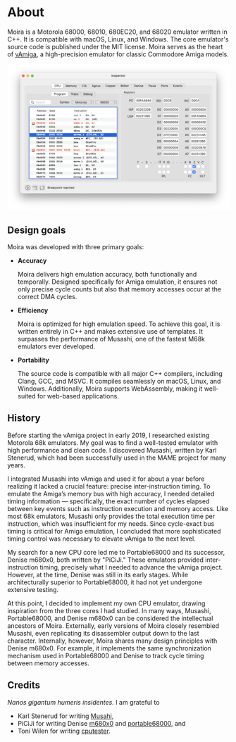 # About

Moira is a Motorola 68000, 68010, 680EC20, and 68020 emulator written in C++. It is compatible with macOS, Linux, and Windows. The core emulator's source code is published under the MIT license. Moira serves as the heart of [vAmiga](https://dirkwhoffmann.github.io/vAmiga), a high-precision emulator for classic Commodore Amiga models.

![Screenshot](../images/disassembler.png "Moira screenshot")

## Design goals 

Moira was developed with three primary goals:

- **Accuracy**

  Moira delivers high emulation accuracy, both functionally and temporally. Designed specifically for Amiga emulation, it ensures not only precise cycle counts but also that memory accesses occur at the correct DMA cycles.
  
- **Efficiency**

  Moira is optimized for high emulation speed. To achieve this goal, it is written entirely in C++ and makes extensive use of templates. It surpasses the performance of Musashi, one of the fastest M68k emulators ever developed.
  
- **Portability**

  The source code is compatible with all major C++ compilers, including Clang, GCC, and MSVC. It compiles seamlessly on macOS, Linux, and Windows. Additionally, Moira supports WebAssembly, making it well-suited for web-based applications.
  
## History

Before starting the vAmiga project in early 2019, I researched existing Motorola 68k emulators. My goal was to find a well-tested emulator with high performance and clean code. I discovered Musashi, written by Karl Stenerud, which had been successfully used in the MAME project for many years.

I integrated Musashi into vAmiga and used it for about a year before realizing it lacked a crucial feature: precise inter-instruction timing. To emulate the Amiga’s memory bus with high accuracy, I needed detailed timing information — specifically, the exact number of cycles elapsed between key events such as instruction execution and memory access. Like most 68k emulators, Musashi only provides the total execution time per instruction, which was insufficient for my needs. Since cycle-exact bus timing is critical for Amiga emulation, I concluded that more sophisticated timing control was necessary to elevate vAmiga to the next level.

My search for a new CPU core led me to Portable68000 and its successor, Denise m680x0, both written by "PiCiJi." These emulators provided inter-instruction timing, precisely what I needed to advance the vAmiga project. However, at the time, Denise was still in its early stages. While architecturally superior to Portable68000, it had not yet undergone extensive testing.

At this point, I decided to implement my own CPU emulator, drawing inspiration from the three cores I had studied. In many ways, Musashi, Portable68000, and Denise m680x0 can be considered the intellectual ancestors of Moira. Externally, early versions of Moira closely resembled Musashi, even replicating its disassembler output down to the last character. Internally, however, Moira shares many design principles with Denise m680x0. For example, it implements the same synchronization mechanism used in Portable68000 and Denise to track cycle timing between memory accesses.

## Credits

*Nanos gigantum humeris insidentes.* I am grateful to
- Karl Stenerud for writing [Musahi](https://github.com/kstenerud/Musashi), 
- PiCiJi for writing Denise [m680x0](https://bitbucket.org/piciji/denise/src/master/emulation/processor) and [portable68000](https://sourceforge.net/projects/portable68000), and
- Toni Wilen for writing [cputester](https://eab.abime.net/showthread.php?t=98747).
